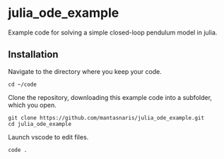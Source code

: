 # julia_ode_example
Example code for solving a simple closed-loop pendulum model in julia.

## Installation

Navigate to the directory where you keep your code.
```
cd ~/code
```

Clone the repository, downloading this example code into a subfolder, which you open.
```
git clone https://github.com/mantasnaris/julia_ode_example.git
cd julia_ode_example
```

Launch vscode to edit files.
```
code .
```
